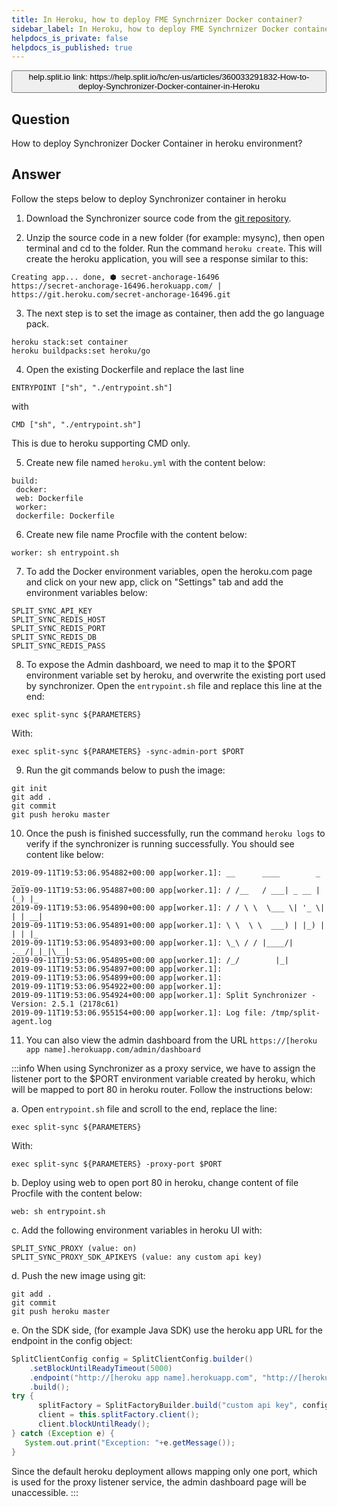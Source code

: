 ```yaml
---
title: In Heroku, how to deploy FME Synchrnizer Docker container?
sidebar_label: In Heroku, how to deploy FME Synchrnizer Docker container?
helpdocs_is_private: false
helpdocs_is_published: true
---
```


<p>
  <button style={{borderRadius:'8px', border:'1px', fontFamily:'Courier New', fontWeight:'800', textAlign:'left'}}> help.split.io link: https://help.split.io/hc/en-us/articles/360033291832-How-to-deploy-Synchronizer-Docker-container-in-Heroku </button>
</p>

## Question

How to deploy Synchronizer Docker Container in heroku environment?

## Answer

Follow the steps below to deploy Synchronizer container in heroku

1. Download the Synchronizer source code from the [git repository](https://github.com/splitio/split-synchronizer).

2. Unzip the source code in a new folder (for example: mysync), then open terminal and cd to the folder. Run the command `heroku create`. This will create the heroku application, you will see a response similar to this:
```
Creating app... done, ⬢ secret-anchorage-16496
https://secret-anchorage-16496.herokuapp.com/ | https://git.heroku.com/secret-anchorage-16496.git
```

3. The next step is to set the image as container, then add the go language pack.
```
heroku stack:set container
heroku buildpacks:set heroku/go
```

4. Open the existing Dockerfile and replace the last line
```
ENTRYPOINT ["sh", "./entrypoint.sh"]
```
with
```
CMD ["sh", "./entrypoint.sh"]
```
This is due to heroku supporting CMD only.

5. Create new file named `heroku.yml` with the content below:
```
build:
 docker:
 web: Dockerfile
 worker:
 dockerfile: Dockerfile
 ```

6. Create new file name Procfile with the content below:
```
worker: sh entrypoint.sh
```

7. To add the Docker environment variables, open the heroku.com page and click on your new app, click on "Settings" tab and add the environment variables below:
```
SPLIT_SYNC_API_KEY
SPLIT_SYNC_REDIS_HOST
SPLIT_SYNC_REDIS_PORT
SPLIT_SYNC_REDIS_DB
SPLIT_SYNC_REDIS_PASS
```

8. To expose the Admin dashboard, we need to map it to the $PORT environment variable set by heroku, and overwrite the existing port used by synchronizer. Open the `entrypoint.sh` file and replace this line at the end:
```
exec split-sync ${PARAMETERS}
```
With:
```
exec split-sync ${PARAMETERS} -sync-admin-port $PORT
```

9. Run the git commands below to push the image:
```
git init
git add .
git commit
git push heroku master
```

10. Once the push is finished successfully, run the command `heroku logs` to verify if the synchronizer is running successfully. You should see content like below:
```
2019-09-11T19:53:06.954882+00:00 app[worker.1]: __      ____        _ _ _
2019-09-11T19:53:06.954887+00:00 app[worker.1]: / /__   / ___| _ __ | (_) |_
2019-09-11T19:53:06.954890+00:00 app[worker.1]: / / \ \  \___ \| '_ \| | | __|
2019-09-11T19:53:06.954891+00:00 app[worker.1]: \ \  \ \  ___) | |_) | | | |_
2019-09-11T19:53:06.954893+00:00 app[worker.1]: \_\ / / |____/| .__/|_|_|\__|
2019-09-11T19:53:06.954895+00:00 app[worker.1]: /_/        |_|
2019-09-11T19:53:06.954897+00:00 app[worker.1]: 
2019-09-11T19:53:06.954899+00:00 app[worker.1]: 
2019-09-11T19:53:06.954922+00:00 app[worker.1]: 
2019-09-11T19:53:06.954924+00:00 app[worker.1]: Split Synchronizer - Version: 2.5.1 (2178c61)
2019-09-11T19:53:06.955154+00:00 app[worker.1]: Log file: /tmp/split-agent.log
```

 11. You can also view the admin dashboard from the URL `https://[heroku app name].herokuapp.com/admin/dashboard`

:::info
When using Synchronizer as a proxy service, we have to assign the listener port to the $PORT environment variable created by heroku, which will be mapped to port 80 in heroku router. Follow the instructions below:

a. Open `entrypoint.sh` file and scroll to the end, replace the line:
```
exec split-sync ${PARAMETERS}
```
With:
```
exec split-sync ${PARAMETERS} -proxy-port $PORT
```

b. Deploy using web to open port 80 in heroku, change content of file Procfile with the content below:
```
web: sh entrypoint.sh
```

c. Add the following environment variables in heroku UI with:
```
SPLIT_SYNC_PROXY (value: on)
SPLIT_SYNC_PROXY_SDK_APIKEYS (value: any custom api key)
```

d. Push the new image using git:
```
git add .
git commit
git push heroku master
```

e. On the SDK side, (for example Java SDK) use the heroku app URL for the endpoint in the config object:
```java
SplitClientConfig config = SplitClientConfig.builder()
    .setBlockUntilReadyTimeout(5000)
    .endpoint("http://[heroku app name].herokuapp.com", "http://[heroku app name].herokuapp.com")
    .build();
try {
      splitFactory = SplitFactoryBuilder.build("custom api key", config);
      client = this.splitFactory.client();
      client.blockUntilReady();
} catch (Exception e) {
   System.out.print("Exception: "+e.getMessage());
}
```
Since the default heroku deployment allows mapping only one port, which is used for the proxy listener service, the admin dashboard page will be unaccessible.
:::